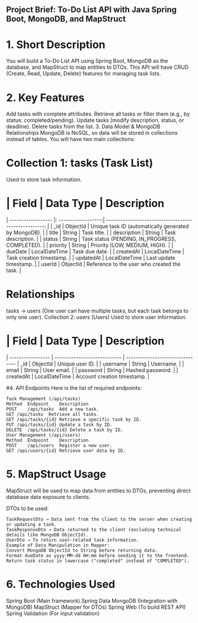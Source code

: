 ## Project Brief: To-Do List API with Java Spring Boot, MongoDB, and MapStruct

# 1. Short Description
You will build a To-Do List API using Spring Boot, MongoDB as the database, and MapStruct to map entities to DTOs. This API will have CRUD (Create, Read, Update, Delete) features for managing task lists.

# 2. Key Features
Add tasks with complete attributes.
Retrieve all tasks or filter them (e.g., by status: completed/pending).
Update tasks (modify description, status, or deadline).
Delete tasks from the list.
3. Data Model & MongoDB Relationships
MongoDB is NoSQL, so data will be stored in collections instead of tables. You will have two main collections:

# Collection 1: tasks (Task List)
Used to store task information.

# | Field	           | Data Type	         | Description
| ------------------ |: ------------------:| ----------------------------------------------------: |
| _id	               | ObjectId	           | Unique task ID (automatically generated by MongoDB).  |
| title	             | String	             | Task title.                                           |
| description	       | String	             | Task description.                                     |
| status	           | String	             | Task status (PENDING, IN_PROGRESS, COMPLETED).        |
| priority	         | String	             | Priority (LOW, MEDIUM, HIGH).                         |
| dueDate	           | LocalDateTime	     | Task due date.                                        |
| createdAt	         | LocalDateTime	     | Task creation timestamp.                              |
| updatedAt	         | LocalDateTime	     | Last update timestamp.                                |
| userId	           | ObjectId	           | Reference to the user who created the task.           |


# Relationships
tasks → users (One user can have multiple tasks, but each task belongs to only one user).
Collection 2: users (Users)
Used to store user information.

# | Field	            | Data Type	                 | Description
| ----------------- | ---------------------------- | --------------------------------
| _id	              | ObjectId	                   | Unique user ID.                | 
| username	        | String	                     | Username.                      | 
| email	            | String	                     | User email.                    | 
| password	        | String	                     | Hashed password.               | 
| createdAt	        | LocalDateTime	               | Account creation timestamp.    | 

#4. API Endpoints
Here is the list of required endpoints:

```
Task Management (/api/tasks)
Method	Endpoint	Description
POST	/api/tasks	Add a new task.
GET	/api/tasks	Retrieve all tasks.
GET	/api/tasks/{id}	Retrieve a specific task by ID.
PUT	/api/tasks/{id}	Update a task by ID.
DELETE	/api/tasks/{id}	Delete a task by ID.
User Management (/api/users)
Method	Endpoint	Description
POST	/api/users	Register a new user.
GET	/api/users/{id}	Retrieve user data by ID.
```


# 5. MapStruct Usage
MapStruct will be used to map data from entities to DTOs, preventing direct database data exposure to clients.

DTOs to be used:
```
TaskRequestDto → Data sent from the client to the server when creating or updating a task.
TaskResponseDto → Data returned to the client (excluding technical details like MongoDB ObjectId).
UserDto → To return user-related task information.
Example of Data Manipulation in Mapper:
Convert MongoDB ObjectId to String before returning data.
Format dueDate as yyyy-MM-dd HH:mm before sending it to the frontend.
Return task status in lowercase ("completed" instead of "COMPLETED").
```

# 6. Technologies Used
Spring Boot (Main framework)
Spring Data MongoDB (Integration with MongoDB)
MapStruct (Mapper for DTOs)
Spring Web (To build REST API)
Spring Validation (For input validation)
